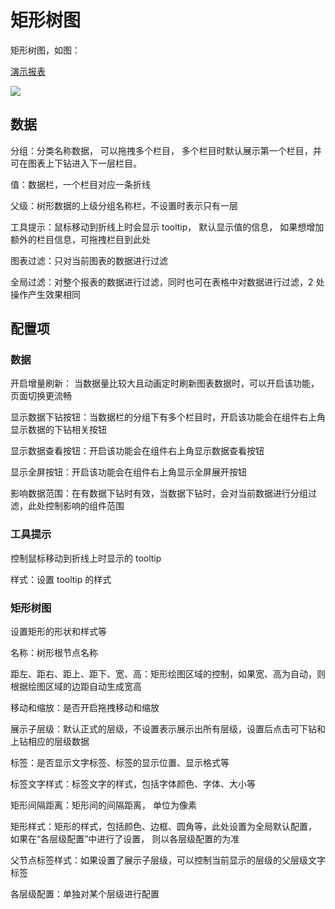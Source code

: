 # 矩形树图

矩形树图，如图：

[演示报表](https://datahu.cn/report?key=c808c9dea020e0c00bd3a73d9557786a#/detail)

![](/assets/2021-09-10-11-48-25-image.png)

## 数据

分组：分类名称数据， 可以拖拽多个栏目， 多个栏目时默认展示第一个栏目，并可在图表上下钻进入下一层栏目。

值：数据栏，一个栏目对应一条折线

父级：树形数据的上级分组名称栏，不设置时表示只有一层

工具提示：鼠标移动到折线上时会显示 tooltip， 默认显示值的信息， 如果想增加额外的栏目信息，可拖拽栏目到此处

图表过滤：只对当前图表的数据进行过滤

全局过滤：对整个报表的数据进行过滤，同时也可在表格中对数据进行过滤，2 处操作产生效果相同

## 配置项

### 数据

开启增量刷新： 当数据量比较大且动画定时刷新图表数据时，可以开启该功能，页面切换更流畅

显示数据下钻按钮：当数据栏的分组下有多个栏目时，开启该功能会在组件右上角显示数据的下钻相关按钮

显示数据查看按钮：开启该功能会在组件右上角显示数据查看按钮

显示全屏按钮：开启该功能会在组件右上角显示全屏展开按钮

影响数据范围：在有数据下钻时有效，当数据下钻时，会对当前数据进行分组过滤，此处控制影响的组件范围

### 工具提示

控制鼠标移动到折线上时显示的 tooltip

样式：设置 tooltip 的样式

### 矩形树图

设置矩形的形状和样式等

名称：树形根节点名称

距左、距右、距上、距下、宽、高：矩形绘图区域的控制，如果宽、高为自动，则根据绘图区域的边距自动生成宽高

移动和缩放：是否开启拖拽移动和缩放

展示子层级：默认正式的层级，不设置表示展示出所有层级，设置后点击可下钻和上钻相应的层级数据

标签：是否显示文字标签、标签的显示位置、显示格式等

标签文字样式：标签文字的样式，包括字体颜色、字体、大小等

矩形间隔距离：矩形间的间隔距离， 单位为像素

矩形样式：矩形的样式，包括颜色、边框、圆角等，此处设置为全局默认配置， 如果在“各层级配置”中进行了设置， 则以各层级配置的为准

父节点标签样式：如果设置了展示子层级，可以控制当前显示的层级的父层级文字标签

各层级配置：单独对某个层级进行配置
